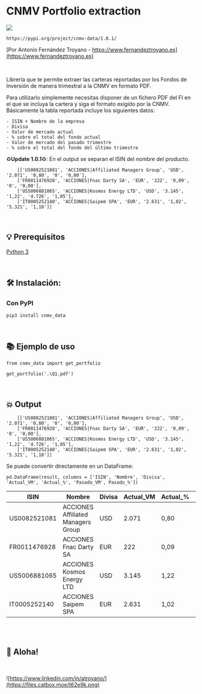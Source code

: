 # CNMV Portfolio extraction


![](https://files.catbox.moe/4b74gp.jpg)

```https://pypi.org/project/cnmv-data/1.0.1/```

[Por Antonio Fernández Troyano - https://www.fernandeztroyano.es](https://www.fernandeztroyano.es) 

<br>

Librería que te permite extraer las carteras reportadas por los Fondos de Inversión
de manera trimestral a la CNMV en formato PDF.

Para utilizarlo simplemente necesitas disponer de un fichero PDF del FI en el que se incluya la cartera
y siga el formato exigido por la CNMV.
Básicamente la tabla reportada incluye los siguientes datos:

    - ISIN + Nombre de la empresa
    - Divisa
    - Valor de mercado actual
    - % sobre el total del fondo actual
    - Valor de mercado del pasado trimestre
    - % sobre el total del fondo del último trimestre



♻️**Update 1.0.1**♻️: En el output se separan el ISIN del nombre del producto.

```
    [['US0082521081', 'ACCIONES|Affiliated Managers Group', 'USD', '2.071', '0,80', '0', '0,00'],
    ['FR0011476928', 'ACCIONES|Fnac Darty SA', 'EUR', '222', '0,09', '0', '0,00'],
    ['US5006881065', 'ACCIONES|Kosmos Energy LTD', 'USD', '3.145', '1,22', '4.726', '1,05'],
    ['IT0005252140', 'ACCIONES|Saipem SPA', 'EUR', '2.631', '1,02', '5.321', '1,18']]
```

<br>


## 💡 Prerequisitos

   [Python 3](https://www.python.org/downloads/release/python-370/)

<br>


## 🛠️ Instalación:

### Con PyPI
```pip3 install cnmv_data```

<br>


## 📚 Ejemplo de uso

```
from cnmv_data import get_portfolio

get_portfolio('.\Q1.pdf')
```
<br>


## 💥 Output
```
    [['US0082521081', 'ACCIONES|Affiliated Managers Group', 'USD', '2.071', '0,80', '0', '0,00'],
    ['FR0011476928', 'ACCIONES|Fnac Darty SA', 'EUR', '222', '0,09', '0', '0,00'],
    ['US5006881065', 'ACCIONES|Kosmos Energy LTD', 'USD', '3.145', '1,22', '4.726', '1,05'],
    ['IT0005252140', 'ACCIONES|Saipem SPA', 'EUR', '2.631', '1,02', '5.321', '1,18']]
```

Se puede convertir directamente en un DataFrame:
```
pd.DataFrame(result, columns = ['ISIN', 'Nombre', 'Divisa', 'Actual_VM', 'Actual_%', 'Pasado_VM', Pasado_%'])
```
|ISIN | Nombre |Divisa|Actual_VM|Actual_%|Pasado_VM|Pasado_%|
|------|--------|------|---------|--------|---------|--------|
|US0082521081 | ACCIONES Affiliated Managers Group|USD|2.071| 0,80| 0| 0,00|
|FR0011476928 | ACCIONES Fnac Darty SA| EUR| 222| 0,09| 0| 0,00|
|US5006881065 | ACCIONES Kosmos Energy LTD| USD| 3.145| 1,22| 4.726| 1,05|
|IT0005252140 | ACCIONES Saipem SPA| EUR| 2.631| 1,02| 5.321| 1,18|
<br><br>


## 🐸 Aloha!
<br>

![https://www.linkedin.com/in/atroyano/](https://files.catbox.moe/t62e9k.png)